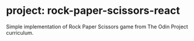 # project: rock-paper-scissors-react
Simple implementation of Rock Paper Scissors game from The Odin Project curriculum.
